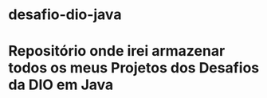 # desafio-dio-java

<h1>Repositório onde irei armazenar todos os meus Projetos dos Desafios da DIO em Java</h1>
